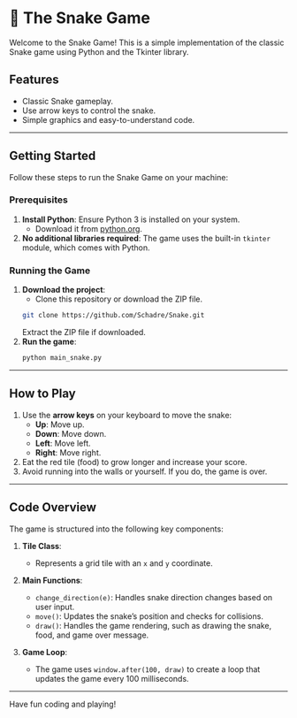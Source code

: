 # 🐍 The Snake Game

Welcome to the Snake Game! This is a simple implementation of the classic Snake game using Python and the Tkinter library. 

## Features
- Classic Snake gameplay.
- Use arrow keys to control the snake.
- Simple graphics and easy-to-understand code.

---

## Getting Started
Follow these steps to run the Snake Game on your machine:

### Prerequisites
1. **Install Python**: Ensure Python 3 is installed on your system.
   - Download it from [python.org](https://www.python.org/).
2. **No additional libraries required**: The game uses the built-in `tkinter` module, which comes with Python.

### Running the Game
1. **Download the project**:
   - Clone this repository or download the ZIP file.
   ```bash
   git clone https://github.com/Schadre/Snake.git
   ```
   Extract the ZIP file if downloaded.
2. **Run the game**:
   ```bash
   python main_snake.py
   ```

---

## How to Play
1. Use the **arrow keys** on your keyboard to move the snake:
   - **Up**: Move up.
   - **Down**: Move down.
   - **Left**: Move left.
   - **Right**: Move right.
2. Eat the red tile (food) to grow longer and increase your score.
3. Avoid running into the walls or yourself. If you do, the game is over.

---

## Code Overview
The game is structured into the following key components:

1. **Tile Class**:
   - Represents a grid tile with an `x` and `y` coordinate.

2. **Main Functions**:
   - `change_direction(e)`: Handles snake direction changes based on user input.
   - `move()`: Updates the snake’s position and checks for collisions.
   - `draw()`: Handles the game rendering, such as drawing the snake, food, and game over message.

3. **Game Loop**:
   - The game uses `window.after(100, draw)` to create a loop that updates the game every 100 milliseconds.


---

Have fun coding and playing!

